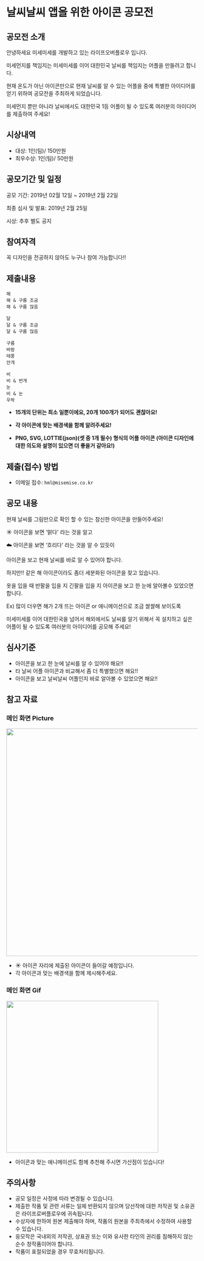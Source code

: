 
# 날씨날씨 앱을 위한 아이콘 공모전 ##

## 공모전 소개

안녕하세요 미세미세를 개발하고 있는 라이프오버플로우 입니다.

미세먼지를 책임지는 미세미세를 이어 대한민국 날씨를 책임지는 어플을 만들려고 합니다. 

현재 온도가 아닌 아이콘만으로 현재 날씨를 알 수 있는 어플을 중에 특별한 아이디어를 얻기 위하여 공모전을 주최하게 되었습니다.

미세먼지 뿐만 아니라 날씨에서도 대한민국 1등 어플이 될 수 있도록 여러분의 아이디어를 제출하여 주세요!

## 시상내역
* 대상: 1인(팀)/ 150만원
* 최우수상: 1인(팀)/ 50만원

>


## 공모기간 및 일정
공모 기간: 2019년 02월 12일 ~ 2019년 2월 22일

최종 심사 및 발표: 2019년 2월 25일

시상: 추후 별도 공지

>

## 참여자격
꼭 디자인을 전공하지 않아도 누구나 참여 가능합니다!!

>

## 제출내용
```
해
해 & 구름 조금
해 & 구름 많음

달
달 & 구름 조금
달 & 구름 많음

구름
바람
태풍
안개

비
비 & 번개
눈
비 & 눈
우박
```
- **15개의 단위는 최소 일뿐이에요, 20개 100개가 되어도 괜찮아요!**

- **각 아이콘에 맞는 배경색을 함께 알려주세요!**

- **PNG, SVG, LOTTIE(json)(셋 중 1개 필수) 형식의 어플 아이콘 (아이콘 디자인에 대한 의도와 설명이 있으면 더 좋을거 같아요!)**

>


## 제출(접수) 방법
- 이메일 접수: ```hml@misemise.co.kr```

>

## 공모 내용

 현재 날씨를 그림만으로 확인 할 수 있는 참신한 아이콘을 만들어주세요!

☀️ 아이콘을 보면 ‘맑다' 라는 것을 알고 

☁️ 아이콘을 보면 ‘흐리다’ 라는 것을 알 수 있듯이

아이콘을 보고 현재 날씨를 바로 알 수 있어야 합니다.


하지만!! 
같은 해 아이콘이라도 좀더 세분화된 아이콘을 찾고 있습니다.

옷을 입을 때 반팔을 입을 지 긴팔을 입을 지 아이콘을 보고 한 눈에 알아볼수 있었으면 합니다. 

Ex) 많이 더우면 해가 2개 뜨는 아이콘 or 애니메이션으로 조금 쌀쌀해 보이도록

미세미세를 이어 대한민국을 넘어서 해외에서도 날씨를 알기 위해서 꼭 설치하고 싶은 어플이 될 수 있도록 여러분의 아이디어를 공모해 주세요!

>

## 심사기준
- 아이콘을 보고 한 눈에 날씨를 알 수 있어야 해요!!
- 타 날씨 어플 아이콘과 비교해서 좀 더 특별했으면 해요!!
- 아이콘을 보고 날씨날씨 어플인지 바로 알아볼 수 있었으면 해요!!

>

## 참고 자료

### 메인 화면 Picture
<img src="https://user-images.githubusercontent.com/46661483/52547770-3038eb80-2e0d-11e9-895a-22bdeb9814ff.jpeg" height="600">

- ☀️ 아이콘 자리에 제출된 아이콘이 들어갈 예정입니다.
- 각 아이콘과 맞는 배경색을 함께 제시해주세요.

### 메인 화면 Gif
<img src="https://user-images.githubusercontent.com/46661483/52547764-28794700-2e0d-11e9-81f5-3fa9362a21a3.gif" height="400">

- 아이콘과 맞는 애니메이션도 함께 추천해 주시면 가산점이 있습니다!
>

## 주의사항
- 공모 일정은 사정에 따라 변경될 수 있습니다.
- 제출한 작품 및 관련 서류는 일체 반환되지 않으며 당선작에 대한 저작권 및 소유권은 라이프로버플로우에 귀속됩니다.
- 수상자에 한하여 원본 제출해야 하며, 작품의 원본을 주최측에서 수정하여 사용할 수 있습니다.
- 응모작은 국내외의 저작권, 상표권 또는 이와 유사한 타인의 권리를 침해하지 않는 순수 창작품이어야 합니다.
- 작품이 표절되었을 경우 무효처리됩니다.
